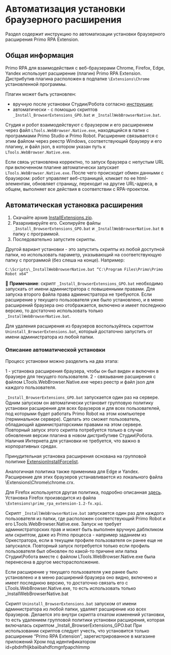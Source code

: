 # Автоматизация установки браузерного расширения 

Раздел содержит инструкцию по автоматизации установки  браузерного расширения Primo RPA Extension.

## Общая информация

Primo RPA для взаимодействия с веб-браузерами Chrome, Firefox, Edge, Yandex использует расширение (плагин) Primo RPA Extension. Дистрибутив плагина расположен в подпапке `\Extensions\Chrome` установленной программы. 

Плагин может быть установлен:
* вручную после установки Студии/Робота согласно [инструкции](https://docs.primo-rpa.ru/primo-rpa/primo-studio/settings/plugin-install);
* автоматически - с помощью скриптов `_Install_BrowserExtensions_GPO.bat` и `_InstallWebBrowserNative.bat`. 

Студия и робот взаимодействуют с браузером и его расширением через файл `LTools.WebBrowser.Native.exe`, находящийся в папке с программами Primo Studio и Primo Robot. Расширение связывается с этим файлом через реестр Windows, соответствующий браузеру и его плагину, и файл json, в котором указан путь к `LTools.WebBrowser.Native.exe`. 

Если связь установлена корректно, то запуск браузера с непустым URL при включенном плагине автоматически запускает `LTools.WebBrowser.Native.exe`. После чего происходит обмен данными с браузером: робот управляет веб-страницей, кликает по ее html-элементам, обновляет страницу, переходит на другие URL-адреса, в общем, выполняет все действия в соответствии с RPA-проектом.

## Автоматическая установка расширения

1. Скачайте архив [InstallExtensions.zip](https://drive.google.com/file/d/1cIXwlojb_9nkF3KSDDsggSldqjjvaScM/view?usp=sharing).
2. Разархивируйте его. Скопируйте файлы `_Install_BrowserExtensions_GPO.bat` и `_InstallWebBrowserNative.bat` в папку с программой.
3. Последовательно запустите скрипты. 

Другой вариант установки - это запустить скрипты из любой доступной папки, но использовать параметр, указывающий на соответствующую папку с программой (без слеша на конце). Например:

`C:\Scripts\_InstallWebBrowserNative.bat “C:\Program Files\Primo\Primo Robot x64”`


:small_blue_diamond: **Примечание**: скрипт `_Install_BrowserExtensions_GPO.bat` необходимо запускать от имени администратора с повышенными правами. Для запуска второго файла права администратора не требуются. Если расширение у текущего пользователя уже было установлено, и в меню расширений браузера оно отображается, включено и имеет последнюю версию, то достаточно использовать только `_InstallWebBrowserNative.bat`.

Для удаления расширения из браузеров воспользуйтесь скриптом `Uninstall_BrowserExtensions.bat`, который достаточно запустить от имени администратора из любой папки.

### Описание автоматической установки
Процесс установки можно разделить на два этапа:

1 - установка расширения браузера, чтобы он был виден и включен в браузере для текущего пользователя.
2 - связывание расширения с файлом LTools.WebBrowser.Native.exe через реестр и файл json для каждого пользователя.

`_Install_BrowserExtensions_GPO.bat` запускается один раз на сервере. Одним запуском он автоматически установит групповую политику установки расширения для всех браузеров и для всех пользователей, под которыми будет работать Primo Robot на этом компьютере (терминальном сервере). Сделать это сможет пользователь, обладающий администраторскими правами на этом сервере. Повторный запуск этого скрипта потребуется только в случае обновления версии плагина в новом дистрибутиве Студии\Робота. Наличия Интернета для установки не требуется, что важно в корпоративных средах.

Принудительная установка расширения основана на групповой политике [ExtensionInstallForcelist](https://chromeenterprise.google/policies/#ExtensionInstallForcelist).

Аналогичная политика также применима для Edge и Yandex. Расширение для этих браузеров устанавливается из локального файла \Extensions\Chrome\chrome.crx.

Для Firefox используется другая политика, подробно описанная [здесь](https://github.com/mozilla/policy-templates#extensions).
Установка Firefox производится из файла `\Extensions\primo_rpa_extension-1.2-fx.xpi`.


Скрипт `_InstallWebBrowserNative.bat` запускается один раз для каждого пользователя из папки, где расположен соответствующий Primo Robot и его LTools.WebBrowser.Native.exe. Запуск не требует администраторских прав и может быть выполнен вручную даблкликом или скриптом, даже из Primo процесса - например заданием из Оркестратора, если в текущем профиле пользователя он ранее еще не запускался. Повторный запуск потребуется только если профиль пользователя был обновлен по какой-то причине или папка Студии\Робота вместе с файлом LTools.WebBrowser.Native.exe была перенесена в другое месторасположение.

Если расширение у текущего пользователя уже ранее было установлено и в меню расширений браузера оно видно, включено и имеет последнюю версию, то достаточно связать его с LTools.WebBrowser.Native.exe, то есть использовать только _InstallWebBrowserNative.bat

Скрипт `Uninstall_BrowserExtensions.bat` запуском от имени администратора из любой папки, удаляет расширение изо всех браузеров. Делается это внутри скрипта откатом изменений установки, то есть удалением групповой политики установки расширения, которая включалась скриптом _Install_BrowserExtensions_GPO.bat
При использовании скриптов следует учесть, что установится только расширение “Primo RPA Extension”, зарегистрированное в магазине приложений Хром под идентификатором id=pbdnfhljkbaiibahdfcmgnfpapchlmmp
